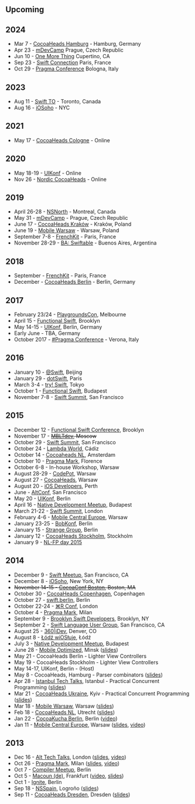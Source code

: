 ## Upcoming

## 2024

- Mar 7 - [CocoaHeads Hamburg](#) - Hamburg, Germany
- Apr 23 - [mDevCamp](https://mdevcamp.eu) Prague, Czech Republic
- Jun 10 - [One More Thing](https://omt-conf.com) Cupertino, CA
- Sep 23 - [Swift Connection](https://swiftconnection.io) Paris, France
- Oct 29 - [Pragma Conference](https://pragmaconference.com) Bologna, Italy

## 2023

- Aug 11 - [Swift TO](https://www.swiftconf.to) - Toronto, Canada
- Aug 16 - [iOSoho](https://www.meetup.com/iosoho/) - NYC

## 2021

* May 17 - [CocoaHeads Cologne](https://www.meetup.com/CocoaHeads-Cologne/events/278136199/) - Online

## 2020

* May 18-19 - [UIKonf](https://uikonf.com) - Online
* Nov 26 - [Nordic CocoaHeads](https://www.meetup.com/CocoaHeads-Oslo/events/past/) - Online

## 2019

* April 26-28 - [NSNorth](https://nsnorth.ca/) - Montreal, Canada
* May 31 - [mDevCamp](https://mdevcamp.eu/) - Prague, Czech Republic
* June 17 - [CocoaHeads Kraków](https://www.meetup.com/CocoaHeads-Krakow/events/262043635/) - Kraków, Poland
* June 19 - [Mobile Warsaw](https://www.meetup.com/Mobile-Warsaw/events/262319797/) - Warsaw, Poland
* September 7-8 - [FrenchKit](https://frenchkit.fr) - Paris, France
* November 28-29 - [BA: Swiftable](https://swiftable.io/) - Buenos Aires, Argentina

## 2018

* September - [FrenchKit](https://2018.frenchkit.fr/) - Paris, France
* December - [CocoaHeads Berlin](https://www.meetup.com/Cocoaheads-Berlin/events/257082023/) - Berlin, Germany

## 2017

* February 23/24 - [PlaygroundsCon](http://www.playgroundscon.com/), Melbourne
* April 15 - [Functional Swift](http://www.funswiftconf.com), Brooklyn
* May 14-15 - [UIKonf](http://www.uikonf.com), Berlin, Germany
* Early June - TBA, Germany
* October 2017 - [#Pragma Conference](https://2017.pragmaconference.com/) - Verona, Italy

## 2016

* January 10 - [@Swift](http://www.atswift.io/), Beijing
* January 29 - [dotSwift](http://www.dotswift.io), Paris
* March 3-4 - [try! Swift](http://www.tryswiftconf.com), Tokyo
* October 1 - [Functional Swift](http://2016.funswiftconf.com), Budapest
* November 7-8 - [Swift Summit](https://www.swiftsummit.com), San Francisco

## 2015

* December 12 - [Functional Swift Conference](http://2015.funswiftconf.com), Brooklyn
* November 17 - ~~[MBLTdev](http://mbltdev.ru), Moscow~~
* October 29 - [Swift Summit](https://www.swiftsummit.com), San Francisco
* October 24 - [Lambda World](http://www.lambda.world/), Cádiz
* October 14 - [Cocoaheads NL](http://cocoaheads.nl), Amsterdam
* October 10 - [Pragma Mark](http://pragmamark.org), Florence
* October 6-8 - In-house Workshop, Warsaw
* August 28-29 - [CodePot](https://codepot.pl), Warsaw
* August 27 - [CocoaHeads](http://cocoaheads.org/pl/Warsaw/index.html), Warsaw
* August 20 - [iOS Developers](http://www.meetup.com/Perth-iOS/), Perth
* June - [AltConf](http://www.altconf.com), San Francisco
* May 20 - [UIKonf](http://www.uikonf.com), Berlin
* April 16 - [Native Development Meetup](http://www.meetup.com/Native-Development-Meetup/), Budapest
* March 21-22 - [Swift Summit](https://www.swiftsummit.com), London
* February 4-6 - [Mobile Central Europe](http://mceconf.com), Warsaw
* January 23-25 - [BobKonf](http://bobkonf.de), Berlin
* January 15 - [Strange Group](http://www.meetup.com/Strange-Group-Berlin/events/219492917/), Berlin
* January 12 - [CocoaHeads Stockholm](http://www.meetup.com/CocoaHeads-Stockholm/), Stockholm
* January 9 - [NL-FP day 2015](http://wwwhome.cs.utwente.nl/~jankuper/fp-dag/)


## 2014

* December 9 - [Swift Meetup](http://www.meetup.com/swift-language/), San Francisco, CA
* December 8 - [iOSoho](http://www.meetup.com/iOSoho/events/208761382/), New York, NY
* ~~November 14-15 - [CocoaConf Boston](http://cocoaconf.com/boston-2014/), Boston, MA~~
* October 30 - [CocoaHeads Copenhagen](http://www.meetup.com/CopenhagenCocoa/), Copenhagen
* October 27 - [swift.berlin](http://www.meetup.com/swift-berlin/), Berlin
* October 22-24 - [⌘R Conf](http://cmdrconf.com), London
* October 4 - [Pragma Mark](http://pragmamark.org), Milan
* September 9 - [Brooklyn Swift Developers](http://www.meetup.com/Brooklyn-Swift-Developers/), Brooklyn, NY
* September 2 - [Swift Language User Group](http://www.meetup.com/swift-language/), San Francisco, CA
* August 25 - [360|iDev](http://www.360idev.com), Denver, CO
* August 8 - [Łódź wiOSłuje](http://www.meetup.com/Lodz-w-iOS-luje/), Łódź
* July 3 - [Native Development Meetup](http://www.meetup.com/Native-Development-Meetup/), Budapest
* June 28 - [Mobile Optimized](http://mo.dev.by/en), Minsk ([slides](https://speakerdeck.com/chriseidhof/functional-programming-in-swift))
* May 21 - CocoaHeads Berlin - Lighter View Controllers
* May 19 - CocoaHeads Stockholm - Lighter View Controllers
* May 14-17, UIKonf, Berlin - (Host)
* May 8 - CocoaHeads, Hamburg - Parser combinators ([slides](https://speakerdeck.com/chriseidhof/parsing-with-blocks))
* Apr 28 - [Istanbul Tech Talks](http://www.istanbultechtalks.com), Istanbul - Practical Concurrent Programming ([slides](https://speakerdeck.com/chriseidhof/practical-concurrent-programming))
* Mar 21 - [CocoaHeads Ukraine](https://www.facebook.com/CocoaHeadsUkraine), Kyiv - Practical Concurrent Programming ([slides](https://speakerdeck.com/chriseidhof/practical-asynchronous-programming-kiev))
* Mar 18 - [Mobile Warsaw](http://www.meetup.com/Mobile-Warsaw/), Warsaw ([slides](https://speakerdeck.com/chriseidhof/lighter-view-controllers-2))
* Feb 18 - [CocoaHeads NL](http://cocoaheads.nl/upcoming), Utrecht ([slides](https://speakerdeck.com/chriseidhof/lighter-view-controllers-1))
* Jan 22 - [CocoaKucha Berlin](http://cocoaheads-berlin.github.io), Berlin ([video](http://vimeo.com/85028110))
* Jan 11 - [Mobile Central Europe](http://mobilecentraleurope.com), Warsaw ([slides](https://speakerdeck.com/chriseidhof/the-evolution-of-a-cocoa-programmer), [video](http://www.youtube.com/watch?v=yXFflqGTZ3Q))

## 2013

* Dec 16 - [Alt Tech Talks](http://london.alttechtalks.com), London ([slides](https://speakerdeck.com/chriseidhof/cocoa-touch-the-good-the-bad-and-the-ugly), [video](http://vimeo.com/85367013))
* Oct 26 - [Pragma Mark](http://pragmamark.org), Milan ([slides](https://speakerdeck.com/chriseidhof/pragma-mark-simple-concurrent-programming), [video](http://www.youtube.com/watch?v=maxcJkQZWRs))
* Oct 7 - [Compiler Meetup](http://berlin.compilermeet.org), Berlin 
* Oct 5 - [Macoun (de)](http://www.macoun.de), Frankfurt ([video](http://macoun.de/video2013kssa3.php), [slides](https://speakerdeck.com/chriseidhof/schlanke-view-controller))
* Oct 1 - [Ignite](http://igniteberlin.com), Berlin 
* Sep 18 - [NSSpain](http://www.nsspain.com), Logroño ([slides](https://speakerdeck.com/chriseidhof/lighter-view-controllers))
* Sep 11 - [CocoaHeads Dresden](http://cocoaheads.org/de/Dresden/index.html), Dresden ([slides](https://speakerdeck.com/chriseidhof/parallele-programmierung-de))
